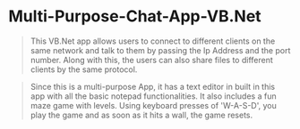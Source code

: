# Multi-Purpose-Chat-App-VB.Net

>This VB.Net app allows users to connect to different clients on the same network and talk to them by passing the
Ip Address and the port number. Along with this, the users can also share files to different clients by the same
protocol.

>Since this is a multi-purpose App, it has a text editor in built in this app with all the basic notepad functionalities.
It also includes a fun maze game with levels. Using keyboard presses of 'W-A-S-D', you play the game and as soon as it
hits a wall, the game resets.

